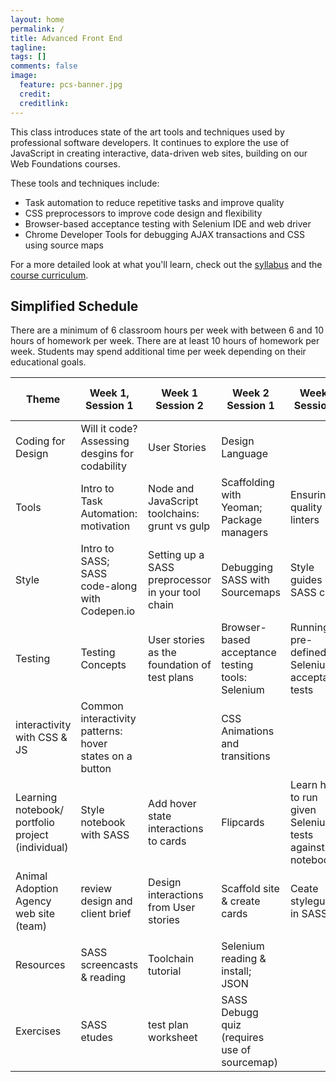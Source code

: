 ```yaml
---
layout: home
permalink: /
title: Advanced Front End
tagline:
tags: []
comments: false
image:
  feature: pcs-banner.jpg
  credit:
  creditlink:
---
```


This class introduces state of the art tools and techniques used by professional software developers. It continues to explore the use of JavaScript in creating interactive, data-driven web sites, building on our Web Foundations courses.

These tools and techniques include:

* Task automation to reduce repetitive tasks and improve quality
* CSS preprocessors to improve code design and flexibility
* Browser-based acceptance testing with Selenium IDE and web driver
* Chrome Developer Tools for debugging AJAX transactions and CSS using source maps





For a more detailed look at what you'll learn, check out the [syllabus](syllabus) and the [course curriculum](course).


Simplified Schedule
-------------------
There are a minimum of 6 classroom hours per week with between 6 and 10 hours of homework per week. There are at least 10 hours of homework per week. Students may spend additional time per week depending on their educational goals.


|Theme|Week 1, Session 1|Week 1 Session 2|Week 2 Session 1|Week 2 Session 2|Week 3 Session 1|Week 3 Session 2|Week 4 Session 1|Week 4 Session2|Follow-up|
| ------ | ------ | ------ | ------ | ------ | ------ | ------ | ------ | ------ | ------ |
|Coding for Design|Will it code? Assessing desgins for codability|User Stories|Design Language||Style Guides as comunication tools|||||
|Tools|Intro to Task Automation: motivation|Node and JavaScript toolchains: grunt vs gulp|Scaffolding with Yeoman; Package managers|Ensuring quality - linters|automating the busy work - autoprefixers||Automating deployment|||
|Style|Intro to SASS; SASS code-along with Codepen.io|Setting up a SASS preprocessor in your tool chain|Debugging SASS with Sourcemaps|Style guides in SASS code|SASS & Responsive design||Automated style style guide|||
|Testing|Testing Concepts|User stories as the foundation of test plans|Browser-based acceptance testing tools: Selenium|Running pre-defined Selenium acceptance tests|Writing Selenium acceptance tests||Regression testing with Selenium|||
|interactivity with CSS & JS|Common interactivity patterns: hover states on a button||CSS Animations and transitions||Forms: Purpose and usability||Forms: Validation patterns|||
|Learning notebook/ portfolio project (individual)|Style notebook with SASS|Add hover state interactions to cards|Flipcards|Learn how to run given Selenium tests against the notebook|Update form design without breaking functionality|lab||lab|Project feedback|
|Animal Adoption Agency web site (team)|review design and client brief|Design interactions from User stories|Scaffold site & create cards|Ceate styleguide in SASS|Get animal data from server using notebook example|lab|read animal data from form, store on server|lab|Project feedback|
|||||||||||
|Resources|SASS screencasts & reading|Toolchain tutorial|Selenium reading & install; JSON||AJAX treehouse video||Apigee tutorial|||
|Exercises|SASS etudes|test plan worksheet|SASS Debugg quiz (requires use of sourcemap)||Selenium test etudes|||||
